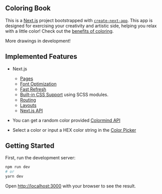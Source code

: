 ## Coloring Book

This is a [Next.js](https://nextjs.org/) project bootstrapped with [`create-next-app`](https://github.com/vercel/next.js/tree/canary/packages/create-next-app).
This app is designed for exercising your creativity and artistic side, helping you relax with a little color! Check out the [benefits of coloring](https://www.webmd.com/balance/features/benefits-coloring-adults).

More drawings in development!

## Implemented Features

- Next.js
  - [Pages](https://nextjs.org/docs/basic-features/pages)
  - [Font Optimization](https://nextjs.org/docs/basic-features/font-optimization)
  - [Fast Refresh](https://nextjs.org/docs/basic-features/fast-refresh)
  - [Built-in CSS Support](https://nextjs.org/docs/basic-features/built-in-css-support) using SCSS modules.
  - [Routing](https://nextjs.org/docs/routing/introduction)
  - [Layouts](https://nextjs.org/docs/basic-features/layouts)
  - [Next.js API](https://nextjs.org/docs/api-reference/next/link)

- You can get a random color provided [Colormind API](http://colormind.io/api-access/)
- Select a color or input a HEX color string in the [Color Picker](https://github.com/omgovich/react-colorful)

## Getting Started

First, run the development server:

```bash
npm run dev
# or
yarn dev
```

Open [http://localhost:3000](http://localhost:3000) with your browser to see the result.
